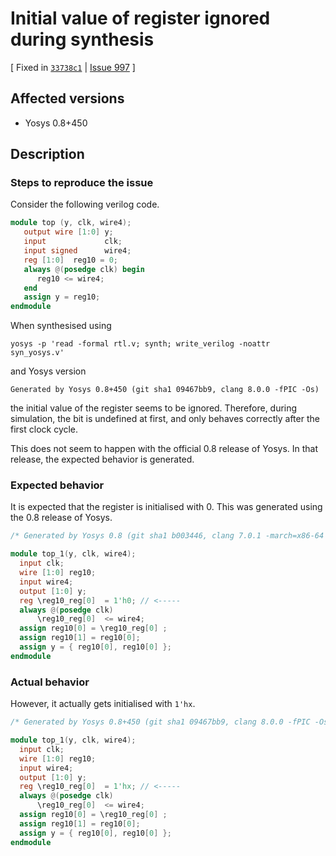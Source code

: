 # Initial value of register ignored during synthesis

[ Fixed in [`33738c1`](https://github.com/YosysHQ/yosys/commit/33738c174560c718723b6c860af002d1a8a91cea) | [Issue 997](https://github.com/YosysHQ/yosys/issues/997) ]

## Affected versions

- Yosys 0.8+450

## Description 

### Steps to reproduce the issue

Consider the following verilog code.

```verilog
module top (y, clk, wire4);
   output wire [1:0] y;
   input             clk;
   input signed      wire4;
   reg [1:0]  reg10 = 0;
   always @(posedge clk) begin
      reg10 <= wire4;
   end
   assign y = reg10;
endmodule
```

When synthesised using

```
yosys -p 'read -formal rtl.v; synth; write_verilog -noattr syn_yosys.v'
```

and Yosys version

```
Generated by Yosys 0.8+450 (git sha1 09467bb9, clang 8.0.0 -fPIC -Os)
```

the initial value of the register seems to be ignored. Therefore, during simulation, the bit is undefined at first, and only behaves correctly after the first clock cycle.

This does not seem to happen with the official 0.8 release of Yosys. In that release, the expected behavior is generated.

### Expected behavior

It is expected that the register is initialised with 0. This was generated using the 0.8 release of Yosys.

```verilog
/* Generated by Yosys 0.8 (git sha1 b003446, clang 7.0.1 -march=x86-64 -mtune=generic -O2 -fno-plt -fPIC -Os) */

module top_1(y, clk, wire4);
  input clk;
  wire [1:0] reg10;
  input wire4;
  output [1:0] y;
  reg \reg10_reg[0]  = 1'h0; // <-----
  always @(posedge clk)
      \reg10_reg[0]  <= wire4;
  assign reg10[0] = \reg10_reg[0] ;
  assign reg10[1] = reg10[0];
  assign y = { reg10[0], reg10[0] };
endmodule
```

### Actual behavior

However, it actually gets initialised with `1'hx`.

```verilog
/* Generated by Yosys 0.8+450 (git sha1 09467bb9, clang 8.0.0 -fPIC -Os) */

module top_1(y, clk, wire4);
  input clk;
  wire [1:0] reg10;
  input wire4;
  output [1:0] y;
  reg \reg10_reg[0]  = 1'hx; // <-----
  always @(posedge clk)
      \reg10_reg[0]  <= wire4;
  assign reg10[0] = \reg10_reg[0] ;
  assign reg10[1] = reg10[0];
  assign y = { reg10[0], reg10[0] };
endmodule
```
